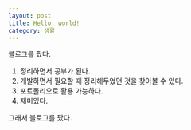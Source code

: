 ```yaml
---
layout: post
title: Hello, world!
category: 생활
---
```


블로그를 팠다.

1. 정리하면서 공부가 된다.
2. 개발하면서 필요할 때 정리해두었던 것을 찾아볼 수 있다.
3. 포트폴리오로 활용 가능하다.
4. 재미있다.


그래서 블로그를 팠다.